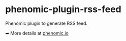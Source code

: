 # phenomic-plugin-rss-feed

Phenomic plugin to generate RSS feed.

➡ More details at [phenomic.io](https://phenomic.io/)
